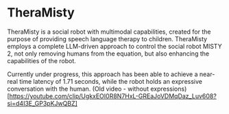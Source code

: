# TheraMisty
TheraMisty is a social robot with multimodal capabilities, created for the purpose of providing speech language therapy to children. TheraMisty employs a complete LLM-driven approach to control the social robot MISTY 2, not only removing humans from the equation, but also enhancing the capabilities of the robot. 

Currently under progress, this approach has been able to achieve a near-real time latency of 1.71 seconds, while the robot holds an expressive conversation with the human. 
(Old video - without expressions)[https://youtube.com/clip/UgkxEOI0R8N7HxL-GREaJoVDMqDaz_Luv608?si=d4I3E_GP3pKJwQBZ]
